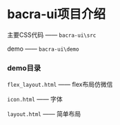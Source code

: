 # bacra-ui项目介绍

主要CSS代码 —— `bacra-ui\src`

demo —— `bacra-ui\demo`

### demo目录

`flex_layout.html` —— flex布局仿微信

`icon.html` —— 字体

`layout.html` —— 简单布局


